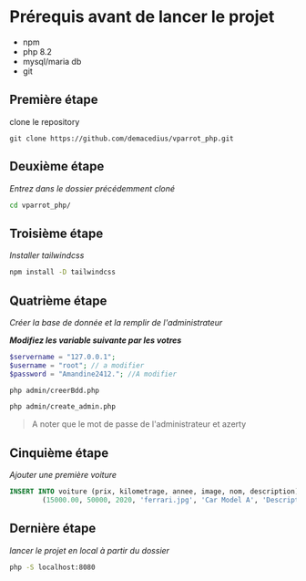 # Prérequis avant de lancer le projet

- npm 
- php 8.2
- mysql/maria db
- git

## Première étape

clone le repository 
```
git clone https://github.com/demacedius/vparrot_php.git
```

## Deuxième étape
*Entrez dans le dossier précédemment cloné*
```bash
cd vparrot_php/
```

## Troisième étape
*Installer tailwindcss*

```bash
npm install -D tailwindcss
```

## Quatrième étape
*Créer la base de donnée et la remplir de l'administrateur*

***Modifiez les variable suivante par les votres***
```php
$servername = "127.0.0.1";
$username = "root"; // a modifier
$password = "Amandine2412."; //A modifier
```
```bash
php admin/creerBdd.php
```


```bash
php admin/create_admin.php
```
> A noter que le mot de passe de l'administrateur et azerty

## Cinquième étape
*Ajouter une première voiture*
```sql
INSERT INTO voiture (prix, kilometrage, annee, image, nom, description) VALUES
        (15000.00, 50000, 2020, 'ferrari.jpg', 'Car Model A', 'Description for Car Model A');
```

## Dernière étape
*lancer le projet en local à partir du dossier*
```bash
php -S localhost:8080
```
